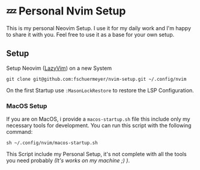 # 💤 Personal Nvim Setup

This is my personal Neovim Setup. I use it for my daily work and I'm happy to share it with you. Feel free to use it as a base for your own setup.

## Setup

Setup Neovim ([LazyVim](https://www.lazyvim.org/)) on a new System

```shell
git clone git@github.com:fschuermeyer/nvim-setup.git ~/.config/nvim
```

On the first Startup use `:MasonLockRestore` to restore the LSP Configuration.

### MacOS Setup

If you are on MacOS, i provide a `macos-startup.sh` file this include only my necessary tools for development. You can run this script with the following command:

```shell
sh ~/.config/nvim/macos-startup.sh
```

This Script include my Personal Setup, it's not complete with all the tools you need probably _(It's works on my machine ;) )_.
